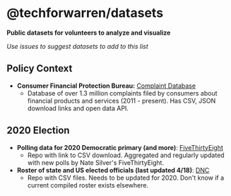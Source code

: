 # @techforwarren/datasets

**Public datasets for volunteers to analyze and visualize**

*Use issues to suggest datasets to add to this list*

## Policy Context

- **Consumer Financial Protection Bureau:** [Complaint Database](https://www.consumerfinance.gov/data-research/consumer-complaints/)
  + Database of over 1.3 million complaints filed by consumers about financial products and services (2011 - present). Has CSV, JSON download links and open data API.

## 2020 Election

- **Polling data for 2020 Democratic primary (and more)**: [FiveThirtyEight](https://github.com/fivethirtyeight/data/tree/master/polls)
  + Repo with link to CSV download. Aggregated and regularly updated with new polls by Nate Silver's FiveThirtyEight.
- **Roster of state and US elected officials (last updated 4/18)**: [DNC](https://github.com/democrats/data/tree/master/elected-officials-roster)
  + Repo with CSV files. Needs to be updated for 2020. Don't know if a current compiled roster exists elsewhere.
  
